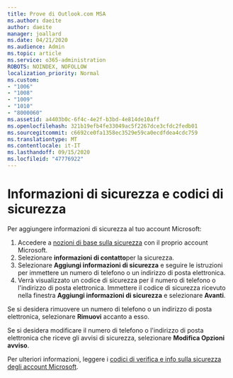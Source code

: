 ```yaml
---
title: Prove di Outlook.com MSA
ms.author: daeite
author: daeite
manager: joallard
ms.date: 04/21/2020
ms.audience: Admin
ms.topic: article
ms.service: o365-administration
ROBOTS: NOINDEX, NOFOLLOW
localization_priority: Normal
ms.custom:
- "1006"
- "1008"
- "1009"
- "1010"
- "8000060"
ms.assetid: a4403b0c-6f4c-4e2f-b3bd-4e814de10aff
ms.openlocfilehash: 321b19efb4fe33049ac5f2267dce3cfdc2fedb01
ms.sourcegitcommit: c6692ce0fa1358ec3529e59ca0ecdfdea4cdc759
ms.translationtype: MT
ms.contentlocale: it-IT
ms.lasthandoff: 09/15/2020
ms.locfileid: "47776922"
---
```

# <a name="security-info-and-security-codes"></a>Informazioni di sicurezza e codici di sicurezza

Per aggiungere informazioni di sicurezza al tuo account Microsoft:

1. Accedere a [nozioni di base sulla sicurezza](https://account.microsoft.com/security) con il proprio account Microsoft.
1. Selezionare **informazioni di contatto**per la sicurezza.
1. Selezionare **Aggiungi informazioni di sicurezza** e seguire le istruzioni per immettere un numero di telefono o un indirizzo di posta elettronica.
1. Verrà visualizzato un codice di sicurezza per il numero di telefono o l'indirizzo di posta elettronica. Immettere il codice di sicurezza ricevuto nella finestra **Aggiungi informazioni di sicurezza** e selezionare **Avanti**.

Se si desidera rimuovere un numero di telefono o un indirizzo di posta elettronica, selezionare **Rimuovi** accanto a esso.

Se si desidera modificare il numero di telefono o l'indirizzo di posta elettronica che riceve gli avvisi di sicurezza, selezionare **Modifica Opzioni avviso**.

Per ulteriori informazioni, leggere i [codici di verifica e info sulla sicurezza degli account Microsoft](https://support.microsoft.com/help/12428/).